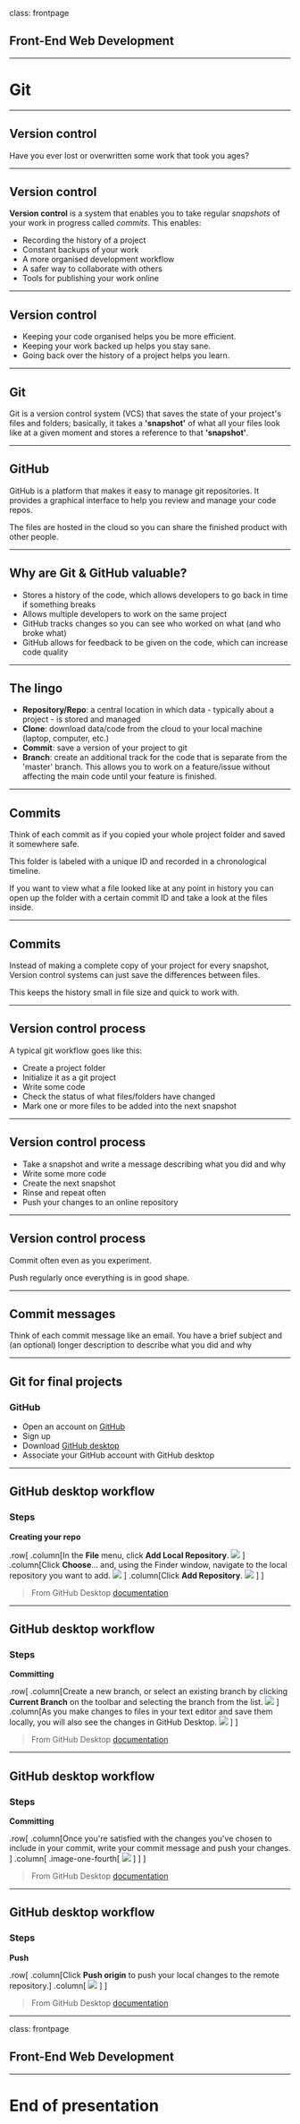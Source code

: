 class: frontpage

<div>
  <h2>Front-End Web Development</h2>
  <hr/>
  <h1>Git</h1>
</div>

---

## Version control

Have you ever lost or overwritten some work that took you ages?

---

## Version control

**Version control** is a system that enables you to take regular _snapshots_ of your work in progress called _commits_. This enables:

- Recording the history of a project
- Constant backups of your work
- A more organised development workflow
- A safer way to collaborate with others
- Tools for publishing your work online

---

## Version control

- Keeping your code organised helps you be more efficient.
- Keeping your work backed up helps you stay sane.
- Going back over the history of a project helps you learn.

---

## Git

Git is a version control system (VCS) that saves the state of your project's files and folders; basically, it takes a **'snapshot'** of what all your files look like at a given moment and stores a reference to that **'snapshot'**.

---

## GitHub

GitHub is a platform that makes it easy to manage git repositories. It provides a graphical interface to help you review and manage your code repos.

The files are hosted in the cloud so you can share the finished product with other people.

---

## Why are Git & GitHub valuable?

- Stores a history of the code, which allows developers to go back in time if something breaks
- Allows multiple developers to work on the same project
- GitHub tracks changes so you can see who worked on what (and who broke what)
- GitHub allows for feedback to be given on the code, which can increase code quality

---

## The lingo

- **Repository/Repo**: a central location in which data - typically about a project - is stored and managed
- **Clone**: download data/code from the cloud to your local machine (laptop, computer, etc.)
- **Commit**: save a version of your project to git
- **Branch**: create an additional track for the code that is separate from the 'master' branch. This allows you to work on a feature/issue without affecting the main code until your feature is finished.

---

## Commits

Think of each commit as if you copied your whole project folder and saved it somewhere safe.

This folder is labeled with a unique ID and recorded in a chronological timeline.

If you want to view what a file looked like at any point in history you can open up the folder with a certain commit ID and take a look at the files inside.

---

## Commits

Instead of making a complete copy of your project for every snapshot, Version control systems can just save the differences between files.

This keeps the history small in file size and quick to work with.

---

## Version control process

A typical git workflow goes like this:

- Create a project folder
- Initialize it as a git project
- Write some code
- Check the status of what files/folders have changed
- Mark one or more files to be added into the next snapshot

---

## Version control process

- Take a snapshot and write a message describing what you did and why
- Write some more code
- Create the next snapshot
- Rinse and repeat often
- Push your changes to an online repository

---

## Version control process

Commit often even as you experiment.

Push regularly once everything is in good shape.

---

## Commit messages

Think of each commit message like an email. You have a brief subject and (an optional) longer description to describe what you did and why

---

## Git for final projects

### GitHub

- Open an account on [GitHub](https://github.com/join)
- Sign up
- Download [GitHub desktop](https://desktop.github.com/)
- Associate your GitHub account with GitHub desktop

---

## GitHub desktop workflow

### Steps

**Creating your repo**

.row[
.column[In the **File** menu, click **Add Local Repository**.
![](https://docs.github.com/assets/images/help/desktop/add-local-repository-mac.png)
]
.column[Click **Choose**... and, using the Finder window, navigate to the local repository you want to add.
![](https://docs.github.com/assets/images/help/desktop/add-repo-choose-button-mac.png)
]
.column[Click **Add Repository**.
![](https://docs.github.com/assets/images/help/desktop/add-repository-button-mac.png)
]
]

> From GitHub Desktop [documentation](https://docs.github.com/en/desktop/contributing-and-collaborating-using-github-desktop/adding-a-repository-from-your-local-computer-to-github-desktop)

---

## GitHub desktop workflow

### Steps

**Committing**

.row[
.column[Create a new branch, or select an existing branch by clicking **Current Branch** on the toolbar and selecting the branch from the list.
![](https://docs.github.com/assets/images/help/desktop/click-branch-in-drop-down.png)
]
.column[As you make changes to files in your text editor and save them locally, you will also see the changes in GitHub Desktop.
![](https://docs.github.com/assets/images/help/desktop/commit-all.png)
]
]

> From GitHub Desktop [documentation](https://docs.github.com/en/desktop/contributing-and-collaborating-using-github-desktop/committing-and-reviewing-changes-to-your-project)

---

## GitHub desktop workflow

### Steps

**Committing**

.row[
.column[Once you're satisfied with the changes you've chosen to include in your commit, write your commit message and push your changes.
]
.column[
.image-one-fourth[
![](https://docs.github.com/assets/images/help/desktop/commit-message.png)
]
]
]

> From GitHub Desktop [documentation](https://docs.github.com/en/desktop/contributing-and-collaborating-using-github-desktop/committing-and-reviewing-changes-to-your-project)

---

## GitHub desktop workflow

### Steps

**Push**

.row[
.column[Click **Push origin** to push your local changes to the remote repository.]
.column[
![](https://docs.github.com/assets/images/help/desktop/push-origin-button.png)
]
]

> From GitHub Desktop [documentation](https://docs.github.com/en/desktop/contributing-and-collaborating-using-github-desktop/pushing-changes-to-github)

---

class: frontpage

<div>
  <h2>Front-End Web Development</h2>
  <hr/>
  <h1>End of presentation</h1>
</div>
